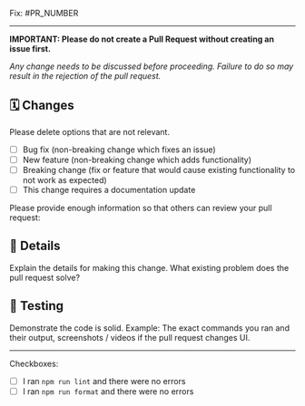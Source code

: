 Fix: #PR_NUMBER

---

**IMPORTANT: Please do not create a Pull Request without creating an issue first.**

_Any change needs to be discussed before proceeding. Failure to do so may result in the rejection of the pull request._

## 🗓 Changes

Please delete options that are not relevant.

- [ ] Bug fix (non-breaking change which fixes an issue)
- [ ] New feature (non-breaking change which adds functionality)
- [ ] Breaking change (fix or feature that would cause existing functionality to not work as expected)
- [ ] This change requires a documentation update

Please provide enough information so that others can review your pull request:

<!-- You can skip this if you're fixing a typo or adding an app to the Showcase. -->

## 🧬 Details

Explain the details for making this change. What existing problem does the pull request solve?

<!-- Example: When "Adding a function to do X", explain why it is necessary to have a way to do X. -->

## 🧪 Testing

Demonstrate the code is solid. Example: The exact commands you ran and their output, screenshots / videos if the pull request changes UI.

---

Checkboxes:

- [ ] I ran `npm run lint` and there were no errors
- [ ] I ran `npm run format` and there were no errors
